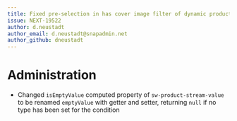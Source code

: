 ```yaml
---
title: Fixed pre-selection in has cover image filter of dynamic product groups
issue: NEXT-19522
author: d.neustadt
author_email: d.neustadt@snapadmin.net
author_github: dneustadt
---
```

# Administration
* Changed `isEmptyValue` computed property of `sw-product-stream-value` to be renamed `emptyValue` with getter and setter, returning `null` if no type has been set for the condition
